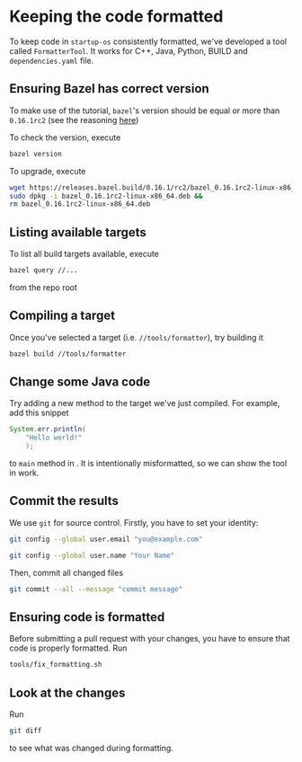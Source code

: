 # Keeping the code formatted

To keep code in `startup-os` consistently formatted,
we've developed a tool called `FormatterTool`.
It works for C++, Java, Python, BUILD 
and `dependencies.yaml` file.

## Ensuring Bazel has correct version
To make use of the tutorial, `bazel`'s version should be
equal or more than `0.16.1rc2`
(see the reasoning [here](https://github.com/bazelbuild/bazel/issues/5766))

To check the version, execute
```bash
bazel version
```

To upgrade, execute
```bash
wget https://releases.bazel.build/0.16.1/rc2/bazel_0.16.1rc2-linux-x86_64.deb &&
sudo dpkg -i bazel_0.16.1rc2-linux-x86_64.deb && 
rm bazel_0.16.1rc2-linux-x86_64.deb
```

## Listing available targets

To list all build targets available, execute 
```bash
bazel query //...
```
from the repo root

## Compiling a target

Once you've selected a target (i.e. `//tools/formatter`),
try building it
```bash
bazel build //tools/formatter
```

## Change some Java code
Try adding a new method to the target we've just compiled.
For example, add this snippet
```java
System.err.println(
	"Hello world!"
	);
```
to `main` method in 
<walkthrough-editor-open-file 
	filePath="startup-os/tools/formatter/FormatterTool.java" 
	text="FormatterTool.java">
</walkthrough-editor-open-file>.
It is intentionally misformatted, so we can show the tool in work.

## Commit the results
We use `git` for source control. Firstly, you have to set your identity:
```bash
git config --global user.email "you@example.com"
```

```bash
git config --global user.name "Your Name"
```

Then, commit all changed files
```bash
git commit --all --message "commit message"
```

## Ensuring code is formatted
Before submitting a pull request with your changes,
you have to ensure that code is properly formatted. 
Run 
```bash
tools/fix_formatting.sh
```

## Look at the changes
Run
```bash
git diff
```
to see what was changed during formatting.
